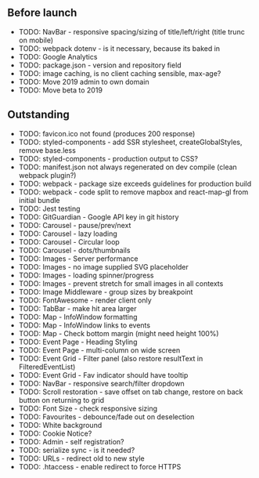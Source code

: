 Before launch
-------------

- TODO: NavBar - responsive spacing/sizing of title/left/right (title trunc on mobile)
- TODO: webpack dotenv - is it necessary, because its baked in
- TODO: Google Analytics
- TODO: package.json - version and repository field
- TODO: image caching, is no client caching sensible, max-age?
- TODO: Move 2019 admin to own domain
- TODO: Move beta to 2019

Outstanding
-------------

- TODO: favicon.ico not found (produces 200 response)
- TODO: styled-components - add SSR stylesheet, createGlobalStyles, remove base.less
- TODO: styled-components - production output to CSS?
- TODO: manifest.json not always regenerated on dev compile (clean webpack plugin?)
- TODO: webpack - package size exceeds guidelines for production build
- TODO: webpack - code split to remove mapbox and react-map-gl from initial bundle
- TODO: Jest testing
- TODO: GitGuardian - Google API key in git history
- TODO: Carousel - pause/prev/next
- TODO: Carousel - lazy loading
- TODO: Carousel - Circular loop
- TODO: Carousel - dots/thumbnails
- TODO: Images - Server performance
- TODO: Images - no image supplied SVG placeholder
- TODO: Images - loading spinner/progress
- TODO: Images - prevent stretch for small images in all contexts
- TODO: Image Middleware - group sizes by breakpoint
- TODO: FontAwesome - render client only
- TODO: TabBar - make hit area larger
- TODO: Map - InfoWindow formatting
- TODO: Map - InfoWindow links to events
- TOOD: Map - Check bottom margin (might need height 100%)
- TODO: Event Page - Heading Styling
- TODO: Event Page - multi-column on wide screen
- TODO: Event Grid - Filter panel (also restore resultText in FilteredEventList)
- TODO: Event Grid - Fav indicator should have tooltip
- TODO: NavBar - responsive search/filter dropdown
- TODO: Scroll restoration - save offset on tab change, restore on back button on returning to grid
- TODO: Font Size - check responsive sizing
- TODO: Favourites - debounce/fade out on deselection
- TODO: White background
- TODO: Cookie Notice?
- TODO: Admin - self registration?
- TODO: serialize sync - is it needed?
- TODO: URLs - redirect old to new style
- TODO: .htaccess - enable redirect to force HTTPS

